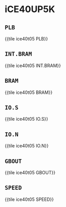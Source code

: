 # iCE40UP5K

## `PLB`

{{tile ice40t05 PLB}}

## `INT.BRAM`

{{tile ice40t05 INT.BRAM}}

## `BRAM`

{{tile ice40t05 BRAM}}

## `IO.S`

{{tile ice40t05 IO.S}}

## `IO.N`

{{tile ice40t05 IO.N}}

## `GBOUT`

{{tile ice40t05 GBOUT}}

## `SPEED`

{{tile ice40t05 SPEED}}
